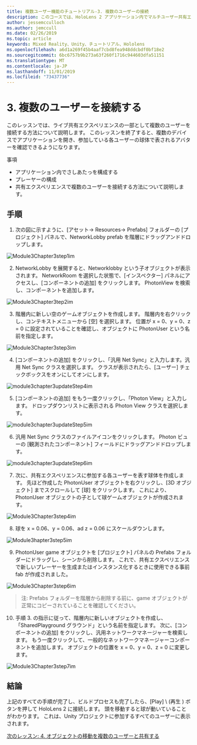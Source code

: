 ```yaml
---
title: 複数ユーザー機能のチュートリアル-3. 複数のユーザーの接続
description: このコースでは、HoloLens 2 アプリケーション内でマルチユーザー共有エクスペリエンスを実装する方法について説明します。
author: jessemcculloch
ms.author: jemccull
ms.date: 02/26/2019
ms.topic: article
keywords: Mixed Reality、Unity、チュートリアル、Hololens
ms.openlocfilehash: a6d1a269f45b4aaf7cbd8fea948ddcbdf0bf18e2
ms.sourcegitcommit: 6bc6757b9b273a63f260f1716c944603dfa51151
ms.translationtype: MT
ms.contentlocale: ja-JP
ms.lasthandoff: 11/01/2019
ms.locfileid: "73437736"
---
```

# <a name="3-connecting-multiple-users"></a>3. 複数のユーザーを接続する

このレッスンでは、ライブ共有エクスペリエンスの一部として複数のユーザーを接続する方法について説明します。 このレッスンを終了すると、複数のデバイスでアプリケーションを開き、参加している各ユーザーの球体で表されるアバターを確認できるようになります。 

事項

- アプリケーション内でさしあたっを構成する
- プレーヤーの構成
- 共有エクスペリエンスで複数のユーザーを接続する方法について説明します。

## <a name="instructions"></a>手順

1. 次の図に示すように、[アセット-> Resources-> Prefabs] フォルダーの [プロジェクト] パネルで、NetworkLobby prefab を階層にドラッグアンドドロップします。

![Module3Chapter3step1im](images/module3chapter3step1im.PNG)

2. NetworkLobby を展開すると、Networklobby という子オブジェクトが表示されます。 NetworkRoom を選択した状態で、[インスペクター] パネルにアクセスし、[コンポーネントの追加] をクリックします。 PhotonView を検索し、コンポーネントを追加します。

![Module3Chapter3tep2im](images/module3chapter3step2im.PNG)

3. 階層内に新しい空のゲームオブジェクトを作成します。 階層内を右クリックし、コンテキストメニューから [空] を選択します。 位置が x = 0、y = 0、z = 0 に設定されていることを確認し、オブジェクトに PhotonUser という名前を指定します。

![Module3Chapter3step3im](images/module3chapter3step3im.PNG)

4. [コンポーネントの追加] をクリックし、「汎用 Net Sync」と入力します。汎用 Net Sync クラスを選択します。 クラスが表示されたら、[ユーザー] チェックボックスをオンにしてオンにします。 

![module3chapter3updateStep4im](images/module3chapter3updateStep4im.png)

5. [コンポーネントの追加] をもう一度クリックし、「Photon View」と入力します。 ドロップダウンリストに表示される Photon View クラスを選択します。

![module3chapter3updateStep5im](images/module3chapter3updateStep5im.png)

6. 汎用 Net Sync クラスのファイルアイコンをクリックします。 Photon ビューの [観測されたコンポーネント] フィールドにドラッグアンドドロップします。 

![module3chapter3updateStep6im](images/module3chapter3updateStep6im.png) 

7. 次に、共有エクスペリエンスに参加する各ユーザーを表す球体を作成します。 先ほど作成した PhotonUser オブジェクトを右クリックし、[3D オブジェクト] までスクロールして [球] をクリックします。 これにより、PhotonUser オブジェクトの子として球ゲームオブジェクトが作成されます。

![Module3Chapter3step4im](images/module3chapter3step4im.PNG)

8. 球を x = 0.06、y = 0.06、ad z = 0.06 にスケールダウンします。

![Module3hapter3step5im](images/module3chapter3step5im.PNG)

9. PhotonUser game オブジェクトを [プロジェクト] パネルの Prefabs フォルダーにドラッグし、シーンから削除します。 これで、共有エクスペリエンスで新しいプレーヤーを生成またはインスタンス化するときに使用できる事前 fab が作成されました。

![Module3Chapter3step6im](images/module3chapter3step6im.PNG)

> 注: Prefabs フォルダーを階層から削除する前に、game オブジェクトが正常にコピーされていることを確認してください。

10. 手順 3. の指示に従って、階層内に新しいオブジェクトを作成し、「SharedPlayground グラウンド」という名前を指定します。 次に、[コンポーネントの追加] をクリックし、汎用ネットワークマネージャーを検索します。  もう一度クリックして、一般的なネットワークマネージャーコンポーネントを追加します。 オブジェクトの位置を x = 0、y = 0、z = 0 に変更します。

![Module3Chapter3step7im](images/module3chapter3step7im.PNG)


## <a name="congratulations"></a>結論

上記のすべての手順が完了し、ビルドプロセスも完了したら、[Play] \ (再生 \) ボタンを押して HoloLens 2 に接続します。 頭を移動すると球が動いていることがわかります。 これは、Unity プロジェクトに参加するすべてのユーザーに表示されます。

[次のレッスン: 4. オブジェクトの移動を複数のユーザーと共有する](mrlearning-sharing(photon)-ch4.md)

